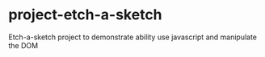 # project-etch-a-sketch
Etch-a-sketch project to demonstrate ability use javascript and manipulate the DOM
